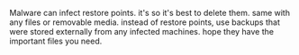 Malware can infect restore points. it's so it's best to delete them. same with any files or removable media.
instead of restore points, use backups that were stored externally from any infected machines. hope they have the important files you need. 